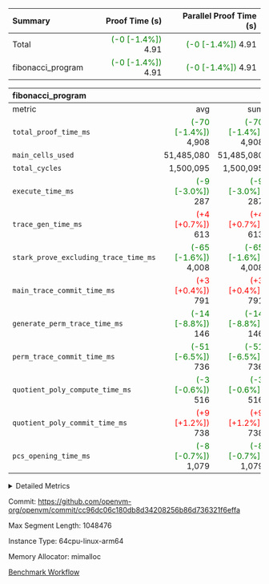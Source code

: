 | Summary | Proof Time (s) | Parallel Proof Time (s) |
|:---|---:|---:|
| Total | <span style='color: green'>(-0 [-1.4%])</span> 4.91 | <span style='color: green'>(-0 [-1.4%])</span> 4.91 |
| fibonacci_program | <span style='color: green'>(-0 [-1.4%])</span> 4.91 | <span style='color: green'>(-0 [-1.4%])</span> 4.91 |


| fibonacci_program |||||
|:---|---:|---:|---:|---:|
|metric|avg|sum|max|min|
| `total_proof_time_ms ` | <span style='color: green'>(-70 [-1.4%])</span> 4,908 | <span style='color: green'>(-70 [-1.4%])</span> 4,908 | <span style='color: green'>(-70 [-1.4%])</span> 4,908 | <span style='color: green'>(-70 [-1.4%])</span> 4,908 |
| `main_cells_used     ` |  51,485,080 |  51,485,080 |  51,485,080 |  51,485,080 |
| `total_cycles        ` |  1,500,095 |  1,500,095 |  1,500,095 |  1,500,095 |
| `execute_time_ms     ` | <span style='color: green'>(-9 [-3.0%])</span> 287 | <span style='color: green'>(-9 [-3.0%])</span> 287 | <span style='color: green'>(-9 [-3.0%])</span> 287 | <span style='color: green'>(-9 [-3.0%])</span> 287 |
| `trace_gen_time_ms   ` | <span style='color: red'>(+4 [+0.7%])</span> 613 | <span style='color: red'>(+4 [+0.7%])</span> 613 | <span style='color: red'>(+4 [+0.7%])</span> 613 | <span style='color: red'>(+4 [+0.7%])</span> 613 |
| `stark_prove_excluding_trace_time_ms` | <span style='color: green'>(-65 [-1.6%])</span> 4,008 | <span style='color: green'>(-65 [-1.6%])</span> 4,008 | <span style='color: green'>(-65 [-1.6%])</span> 4,008 | <span style='color: green'>(-65 [-1.6%])</span> 4,008 |
| `main_trace_commit_time_ms` | <span style='color: red'>(+3 [+0.4%])</span> 791 | <span style='color: red'>(+3 [+0.4%])</span> 791 | <span style='color: red'>(+3 [+0.4%])</span> 791 | <span style='color: red'>(+3 [+0.4%])</span> 791 |
| `generate_perm_trace_time_ms` | <span style='color: green'>(-14 [-8.8%])</span> 146 | <span style='color: green'>(-14 [-8.8%])</span> 146 | <span style='color: green'>(-14 [-8.8%])</span> 146 | <span style='color: green'>(-14 [-8.8%])</span> 146 |
| `perm_trace_commit_time_ms` | <span style='color: green'>(-51 [-6.5%])</span> 736 | <span style='color: green'>(-51 [-6.5%])</span> 736 | <span style='color: green'>(-51 [-6.5%])</span> 736 | <span style='color: green'>(-51 [-6.5%])</span> 736 |
| `quotient_poly_compute_time_ms` | <span style='color: green'>(-3 [-0.6%])</span> 516 | <span style='color: green'>(-3 [-0.6%])</span> 516 | <span style='color: green'>(-3 [-0.6%])</span> 516 | <span style='color: green'>(-3 [-0.6%])</span> 516 |
| `quotient_poly_commit_time_ms` | <span style='color: red'>(+9 [+1.2%])</span> 738 | <span style='color: red'>(+9 [+1.2%])</span> 738 | <span style='color: red'>(+9 [+1.2%])</span> 738 | <span style='color: red'>(+9 [+1.2%])</span> 738 |
| `pcs_opening_time_ms ` | <span style='color: green'>(-8 [-0.7%])</span> 1,079 | <span style='color: green'>(-8 [-0.7%])</span> 1,079 | <span style='color: green'>(-8 [-0.7%])</span> 1,079 | <span style='color: green'>(-8 [-0.7%])</span> 1,079 |



<details>
<summary>Detailed Metrics</summary>

| group | num_segments | keygen_time_ms | commit_exe_time_ms |
| --- | --- | --- | --- |
| fibonacci_program | 1 | 396 | 6 | 

| group | air_name | quotient_deg | interactions | constraints |
| --- | --- | --- | --- | --- |
| fibonacci_program | AccessAdapterAir<16> | 4 | 5 | 11 | 
| fibonacci_program | AccessAdapterAir<2> | 4 | 5 | 11 | 
| fibonacci_program | AccessAdapterAir<32> | 4 | 5 | 11 | 
| fibonacci_program | AccessAdapterAir<4> | 4 | 5 | 11 | 
| fibonacci_program | AccessAdapterAir<64> | 4 | 5 | 11 | 
| fibonacci_program | AccessAdapterAir<8> | 4 | 5 | 11 | 
| fibonacci_program | BitwiseOperationLookupAir<8> | 2 | 2 | 4 | 
| fibonacci_program | MemoryMerkleAir<8> | 4 | 4 | 38 | 
| fibonacci_program | PersistentBoundaryAir<8> | 4 | 3 | 5 | 
| fibonacci_program | PhantomAir | 4 | 3 | 4 | 
| fibonacci_program | Poseidon2PeripheryAir<BabyBearParameters>, 1> | 2 | 1 | 286 | 
| fibonacci_program | ProgramAir | 1 | 1 | 4 | 
| fibonacci_program | RangeTupleCheckerAir<2> | 1 | 1 | 4 | 
| fibonacci_program | Rv32HintStoreAir | 4 | 19 | 21 | 
| fibonacci_program | VariableRangeCheckerAir | 1 | 1 | 4 | 
| fibonacci_program | VmAirWrapper<Rv32BaseAluAdapterAir, BaseAluCoreAir<4, 8> | 4 | 19 | 30 | 
| fibonacci_program | VmAirWrapper<Rv32BaseAluAdapterAir, LessThanCoreAir<4, 8> | 4 | 17 | 35 | 
| fibonacci_program | VmAirWrapper<Rv32BaseAluAdapterAir, ShiftCoreAir<4, 8> | 4 | 23 | 84 | 
| fibonacci_program | VmAirWrapper<Rv32BranchAdapterAir, BranchEqualCoreAir<4> | 4 | 11 | 17 | 
| fibonacci_program | VmAirWrapper<Rv32BranchAdapterAir, BranchLessThanCoreAir<4, 8> | 4 | 13 | 32 | 
| fibonacci_program | VmAirWrapper<Rv32CondRdWriteAdapterAir, Rv32JalLuiCoreAir> | 4 | 10 | 15 | 
| fibonacci_program | VmAirWrapper<Rv32JalrAdapterAir, Rv32JalrCoreAir> | 4 | 16 | 16 | 
| fibonacci_program | VmAirWrapper<Rv32LoadStoreAdapterAir, LoadSignExtendCoreAir<4, 8> | 4 | 18 | 21 | 
| fibonacci_program | VmAirWrapper<Rv32LoadStoreAdapterAir, LoadStoreCoreAir<4> | 4 | 17 | 27 | 
| fibonacci_program | VmAirWrapper<Rv32MultAdapterAir, DivRemCoreAir<4, 8> | 4 | 25 | 72 | 
| fibonacci_program | VmAirWrapper<Rv32MultAdapterAir, MulHCoreAir<4, 8> | 4 | 24 | 23 | 
| fibonacci_program | VmAirWrapper<Rv32MultAdapterAir, MultiplicationCoreAir<4, 8> | 4 | 19 | 13 | 
| fibonacci_program | VmAirWrapper<Rv32RdWriteAdapterAir, Rv32AuipcCoreAir> | 4 | 11 | 12 | 
| fibonacci_program | VmConnectorAir | 4 | 3 | 8 | 

| group | air_name | segment | rows | prep_cols | perm_cols | main_cols | cells |
| --- | --- | --- | --- | --- | --- | --- | --- |
| fibonacci_program | AccessAdapterAir<8> | 0 | 32 |  | 12 | 17 | 928 | 
| fibonacci_program | BitwiseOperationLookupAir<8> | 0 | 65,536 | 3 | 8 | 2 | 655,360 | 
| fibonacci_program | MemoryMerkleAir<8> | 0 | 256 |  | 12 | 32 | 11,264 | 
| fibonacci_program | PersistentBoundaryAir<8> | 0 | 32 |  | 8 | 20 | 896 | 
| fibonacci_program | PhantomAir | 0 | 2 |  | 8 | 6 | 28 | 
| fibonacci_program | Poseidon2PeripheryAir<BabyBearParameters>, 1> | 0 | 256 |  | 8 | 300 | 78,848 | 
| fibonacci_program | ProgramAir | 0 | 4,096 |  | 8 | 10 | 73,728 | 
| fibonacci_program | RangeTupleCheckerAir<2> | 0 | 524,288 | 2 | 8 | 1 | 4,718,592 | 
| fibonacci_program | Rv32HintStoreAir | 0 | 4 |  | 24 | 32 | 224 | 
| fibonacci_program | VariableRangeCheckerAir | 0 | 262,144 | 2 | 8 | 1 | 2,359,296 | 
| fibonacci_program | VmAirWrapper<Rv32BaseAluAdapterAir, BaseAluCoreAir<4, 8> | 0 | 1,048,576 |  | 28 | 36 | 67,108,864 | 
| fibonacci_program | VmAirWrapper<Rv32BaseAluAdapterAir, LessThanCoreAir<4, 8> | 0 | 524,288 |  | 24 | 37 | 31,981,568 | 
| fibonacci_program | VmAirWrapper<Rv32BranchAdapterAir, BranchEqualCoreAir<4> | 0 | 262,144 |  | 16 | 26 | 11,010,048 | 
| fibonacci_program | VmAirWrapper<Rv32BranchAdapterAir, BranchLessThanCoreAir<4, 8> | 0 | 4 |  | 20 | 32 | 208 | 
| fibonacci_program | VmAirWrapper<Rv32CondRdWriteAdapterAir, Rv32JalLuiCoreAir> | 0 | 131,072 |  | 16 | 18 | 4,456,448 | 
| fibonacci_program | VmAirWrapper<Rv32JalrAdapterAir, Rv32JalrCoreAir> | 0 | 16 |  | 20 | 28 | 768 | 
| fibonacci_program | VmAirWrapper<Rv32LoadStoreAdapterAir, LoadStoreCoreAir<4> | 0 | 16 |  | 28 | 40 | 1,088 | 
| fibonacci_program | VmAirWrapper<Rv32RdWriteAdapterAir, Rv32AuipcCoreAir> | 0 | 8 |  | 16 | 21 | 296 | 
| fibonacci_program | VmConnectorAir | 0 | 2 | 1 | 8 | 4 | 24 | 

| group | segment | trace_gen_time_ms | total_proof_time_ms | total_cycles | total_cells | stark_prove_excluding_trace_time_ms | quotient_poly_compute_time_ms | quotient_poly_commit_time_ms | perm_trace_commit_time_ms | pcs_opening_time_ms | main_trace_commit_time_ms | main_cells_used | generate_perm_trace_time_ms | execute_time_ms |
| --- | --- | --- | --- | --- | --- | --- | --- | --- | --- | --- | --- | --- | --- | --- |
| fibonacci_program | 0 | 613 | 4,908 | 1,500,095 | 122,458,476 | 4,008 | 516 | 738 | 736 | 1,079 | 791 | 51,485,080 | 146 | 287 | 

</details>


Commit: https://github.com/openvm-org/openvm/commit/cc96dc06c180db8d34208256b86d736321f6effa

Max Segment Length: 1048476

Instance Type: 64cpu-linux-arm64

Memory Allocator: mimalloc

[Benchmark Workflow](https://github.com/openvm-org/openvm/actions/runs/13221041988)
